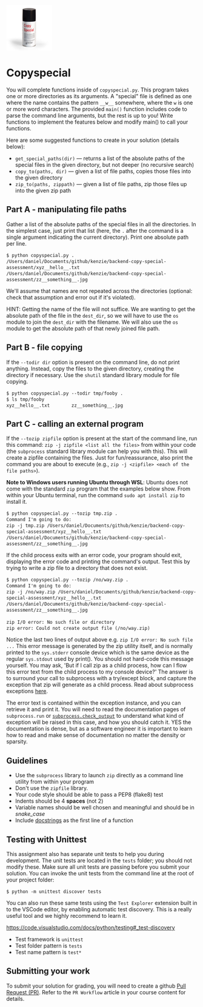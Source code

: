 <img height="120px" src="img/copy_special.jpg" />

# Copyspecial

You will complete functions inside of `copyspecial.py`. This program takes one or more directories as its arguments. A "special" file is defined as one where the name contains the pattern `__w__` somewhere, where the `w` is one or more word characters. The provided `main()` function includes code to parse the command line arguments, but the rest is up to you! Write functions to implement the features below and modify main() to call your functions.

Here are some suggested functions to create in your solution (details below):

*   `get_special_paths(dir)` &mdash; returns a list of the absolute paths of the special files in the given directory, but not deeper (no recursive search)
*   `copy_to(paths, dir)` &mdash; given a list of file paths, copies those files into the given directory
*   `zip_to(paths, zippath)` &mdash; given a list of file paths, zip those files up into the given zip path

## Part A - manipulating file paths

Gather a list of the absolute paths of the special files in all the directories. In the simplest case, just print that list (here, the `.` after the command is a single argument indicating the current directory). Print one absolute path per line.


    $ python copyspecial.py .
    /Users/daniel/Documents/github/kenzie/backend-copy-special-assessment/xyz__hello__.txt
    /Users/daniel/Documents/github/kenzie/backend-copy-special-assessment/zz__something__.jpg


We'll assume that names are not repeated across the directories (optional: check that assumption and error out if it's violated).

HINT: Getting the name of the file will not suffice. We are wanting to get the absolute path of the file in the `dest_dir`, so we will have to use the `os` module to join the `dest_dir` with the filename. We will also use the `os` module to get the absolute path of that newly joined file path.

## Part B - file copying

If the `--todir dir` option is present on the command line, do not print anything. Instead, copy the files to the given directory, creating the directory if necessary. Use the `shutil` standard library module for file copying.

    $ python copyspecial.py --todir tmp/fooby .
    $ ls tmp/fooby
    xyz__hello__.txt        zz__something__.jpg

## Part C - calling an external program

If the `--tozip zipfile` option is present at the start of the command line, run this command: `zip -j zipfile <list all the files>` from within your code (the `subprocess` standard library module can help you with this). This will create a zipfile containing the files. Just for fun/reassurance, also print the command you are about to execute (e.g., `zip -j <zipfile> <each of the file paths>`).

**Note to Windows users running Ubuntu through WSL**: Ubuntu does not come with the standard `zip` program that the examples below show. From within your Ubuntu terminal, run the command `sudo apt install zip` to install it.

    $ python copyspecial.py --tozip tmp.zip .
    Command I'm going to do:  
    zip -j tmp.zip /Users/daniel/Documents/github/kenzie/backend-copy-special-assessment/xyz__hello__.txt /Users/daniel/Documents/github/kenzie/backend-copy-special-assessment/zz__something__.jpg

If the child process exits with an error code, your program should exit, displaying the error code and printing the command's output. Test this by trying to write a zip file to a directory that does not exist.

    $ python copyspecial.py --tozip /no/way.zip .
    Command I'm going to do:  
    zip -j /no/way.zip /Users/daniel/Documents/github/kenzie/backend-copy-special-assessment/xyz__hello__.txt /Users/daniel/Documents/github/kenzie/backend-copy-special-assessment/zz__something__.jpg
    
    zip I/O error: No such file or directory
    zip error: Could not create output file (/no/way.zip)

Notice the last two lines of output above e.g. `zip I/O error: No such file ...` This error message is generated by the zip utility itself, and is normally printed to the `sys.stderr` console device which is the same device as the regular `sys.stdout` used by print().  You should not hard-code this message yourself.  You may ask, 'But if I call zip as a child process, how can I flow this error text from the child process to my console device?' The answer is to surround your call to subprocess with a try/except block, and capture the exception that zip will generate as a child process.  Read about subprocess exceptions [here](https://docs.python.org/3/library/subprocess.html#exceptions).

The error text is contained within the exception instance, and you can retrieve it and print it.  You will need to read the documentation pages of `subprocess.run` or [`subprocess.check_output`](https://docs.python.org/3/library/subprocess.html#subprocess.check_output) to understand what kind of exception will be raised in this case, and how you should catch it.  YES the documentation is dense, but as a software engineer it is important to learn how to read and make sense of documentation no matter the density or sparsity.

## Guidelines
 - Use the `subprocess` library to launch `zip` directly as a command line utility from within your program
 - Don't use the `zipfile` library.
 - Your code style should be able to pass a PEP8 (flake8) test
 - Indents should be 4 **spaces** (not 2)
 - Variable names should be well chosen and meaningful and should be in *snake_case*
 - Include [docstrings](https://realpython.com/documenting-python-code/#documenting-your-python-code-base-using-docstrings) as the first line of a function
 
## Testing with Unittest
This assignment also has separate unit tests to help you during development. The unit tests are located in the `tests` folder; you should not modify these.  Make sure all unit tests are passing before you submit your solution. You can invoke the unit tests from the command line at the root of your project folder:

    $ python -m unittest discover tests

You can also run these same tests using the `Test Explorer` extension built in to the VSCode editor, by enabling automatic test discovery.  This is a really useful tool and we highly recommend to learn it.

https://code.visualstudio.com/docs/python/testing#_test-discovery

- Test framework is `unittest`
- Test folder pattern is `tests`
- Test name pattern is `test*`

## Submitting your work
To submit your solution for grading, you will need to create a github [Pull Request (PR)](https://docs.github.com/en/github/collaborating-with-issues-and-pull-requests/about-pull-requests).  Refer to the `PR Workflow` article in your course content for details.
